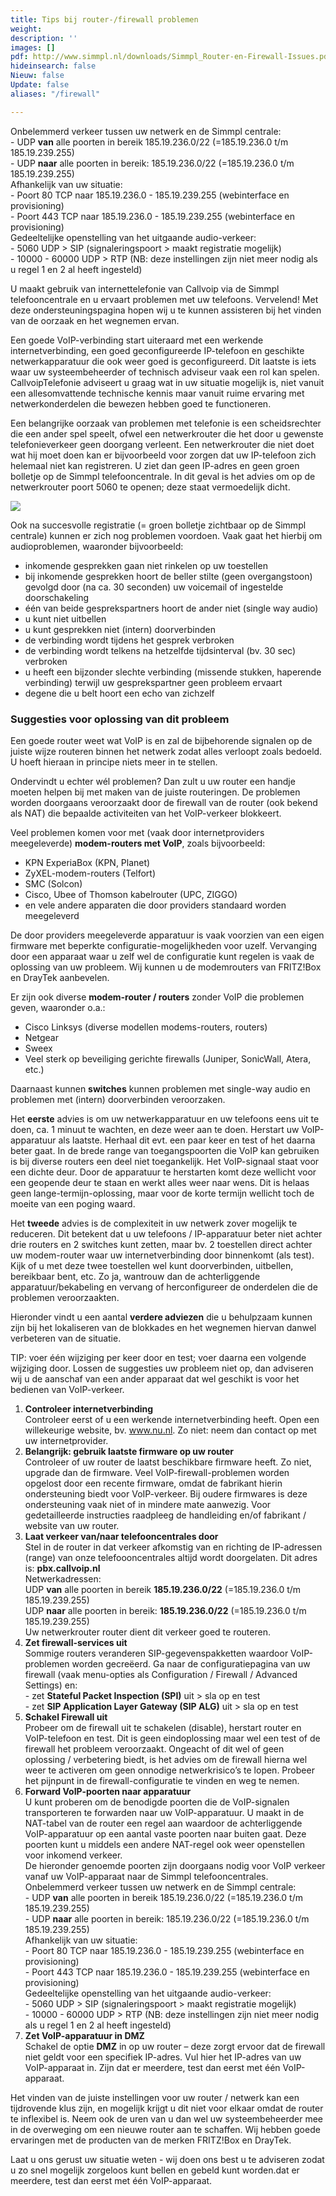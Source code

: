 ```yaml
---
title: Tips bij router-/firewall problemen
weight: 
description: ''
images: []
pdf: http://www.simmpl.nl/downloads/Simmpl_Router-en-Firewall-Issues.pdf
hideinsearch: false
Nieuw: false
Update: false
aliases: "/firewall"

---
```

   Onbelemmerd verkeer tussen uw netwerk en de Simmpl centrale:  
   \- UDP **van** alle poorten in bereik 185.19.236.0/22 (=185.19.236.0 t/m 185.19.239.255)  
   \- UDP **naar** alle poorten in bereik: 185.19.236.0/22 (=185.19.236.0 t/m 185.19.239.255)  
   Afhankelijk van uw situatie:  
   \- Poort 80 TCP naar 185.19.236.0 - 185.19.239.255 (webinterface en provisioning)  
   \- Poort 443 TCP naar 185.19.236.0 - 185.19.239.255 (webinterface en provisioning)  
   Gedeeltelijke openstelling van het uitgaande audio-verkeer:  
   \- 5060 UDP > SIP (signaleringspoort > maakt registratie mogelijk)  
   \- 10000 - 60000 UDP > RTP (NB: deze instellingen zijn niet meer nodig als u regel 1 en 2 al heeft ingesteld)

U maakt gebruik van internettelefonie van Callvoip via de Simmpl telefooncentrale en u ervaart problemen met uw telefoons. Vervelend! Met deze ondersteuningspagina hopen wij u te kunnen assisteren bij het vinden van de oorzaak en het wegnemen ervan.

Een goede VoIP-verbinding start uiteraard met een werkende internetverbinding, een goed geconfigureerde IP-telefoon en geschikte netwerkapparatuur die ook weer goed is geconfigureerd. Dit laatste is iets waar uw systeembeheerder of technisch adviseur vaak een rol kan spelen. CallvoipTelefonie adviseert u graag wat in uw situatie mogelijk is, niet vanuit een allesomvattende technische kennis maar vanuit ruime ervaring met netwerkonderdelen die bewezen hebben goed te functioneren.

Een belangrijke oorzaak van problemen met telefonie is een scheidsrechter die een ander spel speelt, ofwel een netwerkrouter die het door u gewenste telefonieverkeer geen doorgang verleent. Een netwerkrouter die niet doet wat hij moet doen kan er bijvoorbeeld voor zorgen dat uw IP-telefoon zich helemaal niet kan registreren. U ziet dan geen IP-adres en geen groen bolletje op de Simmpl telefooncentrale. In dit geval is het advies om op de netwerkrouter poort 5060 te openen; deze staat vermoedelijk dicht.

![](https://res.cloudinary.com/callvoip/image/upload/v1564562663/routerissues-1_pivxmg.png)

Ook na succesvolle registratie (= groen bolletje zichtbaar op de Simmpl centrale) kunnen er zich nog problemen voordoen. Vaak gaat het hierbij om audioproblemen, waaronder bijvoorbeeld:

* inkomende gesprekken gaan niet rinkelen op uw toestellen
* bij inkomende gesprekken hoort de beller stilte (geen overgangstoon) gevolgd door (na ca. 30 seconden) uw voicemail of ingestelde doorschakeling
* één van beide gesprekspartners hoort de ander niet (single way audio)
* u kunt niet uitbellen
* u kunt gesprekken niet (intern) doorverbinden
* de verbinding wordt tijdens het gesprek verbroken
* de verbinding wordt telkens na hetzelfde tijdsinterval (bv. 30 sec) verbroken
* u heeft een bijzonder slechte verbinding (missende stukken, haperende verbinding) terwijl uw gesprekspartner geen probleem ervaart
* degene die u belt hoort een echo van zichzelf

<h3>Suggesties voor oplossing van dit probleem</h3>

Een goede router weet wat VoIP is en zal de bijbehorende signalen op de juiste wijze routeren binnen het netwerk zodat alles verloopt zoals bedoeld. U hoeft hieraan in principe niets meer in te stellen.

Ondervindt u echter wél problemen? Dan zult u uw router een handje moeten helpen bij met maken van de juiste routeringen. De problemen worden doorgaans veroorzaakt door de firewall van de router (ook bekend als NAT) die bepaalde activiteiten van het VoIP-verkeer blokkeert.

Veel problemen komen voor met (vaak door internetproviders meegeleverde) **modem-routers met VoIP**, zoals bijvoorbeeld:

* KPN ExperiaBox (KPN, Planet)
* ZyXEL-modem-routers (Telfort)
* SMC (Solcon)
* Cisco, Ubee of Thomson kabelrouter (UPC, ZIGGO)
* en vele andere apparaten die door providers standaard worden meegeleverd

De door providers meegeleverde apparatuur is vaak voorzien van een eigen firmware met beperkte configuratie-mogelijkheden voor uzelf. Vervanging door een apparaat waar u zelf wel de configuratie kunt regelen is vaak de oplossing van uw probleem. Wij kunnen u de modemrouters van FRITZ!Box en DrayTek aanbevelen.

Er zijn ook diverse **modem-router / routers** zonder VoIP die problemen geven, waaronder o.a.:

* Cisco Linksys (diverse modellen modems-routers, routers)
* Netgear
* Sweex
* Veel sterk op beveiliging gerichte firewalls (Juniper, SonicWall, Atera, etc.)

Daarnaast kunnen **switches** kunnen problemen met single-way audio en problemen met (intern) doorverbinden veroorzaken.

Het **eerste** advies is om uw netwerkapparatuur en uw telefoons eens uit te doen, ca. 1 minuut te wachten, en deze weer aan te doen. Herstart uw VoIP-apparatuur als laatste. Herhaal dit evt. een paar keer en test of het daarna beter gaat. In de brede range van toegangspoorten die VoIP kan gebruiken is bij diverse routers een deel niet toegankelijk. Het VoIP-signaal staat voor een dichte deur. Door de apparatuur te herstarten komt deze wellicht voor een geopende deur te staan en werkt alles weer naar wens. Dit is helaas geen lange-termijn-oplossing, maar voor de korte termijn wellicht toch de moeite van een poging waard.

Het **tweede** advies is de complexiteit in uw netwerk zover mogelijk te reduceren. Dit betekent dat u uw telefoons / IP-apparatuur beter niet achter drie routers en 2 switches kunt zetten, maar bv. 2 toestellen direct achter uw modem-router waar uw internetverbinding door binnenkomt (als test). Kijk of u met deze twee toestellen wel kunt doorverbinden, uitbellen, bereikbaar bent, etc. Zo ja, wantrouw dan de achterliggende apparatuur/bekabeling en vervang of herconfigureer de onderdelen die de problemen veroorzaakten.

Hieronder vindt u een aantal **verdere adviezen** die u behulpzaam kunnen zijn bij het lokaliseren van de blokkades en het wegnemen hiervan danwel verbeteren van de situatie.

TIP: voer één wijziging per keer door en test; voer daarna een volgende wijziging door. Lossen de suggesties uw probleem niet op, dan adviseren wij u de aanschaf van een ander apparaat dat wel geschikt is voor het bedienen van VoIP-verkeer.

1. **Controleer internetverbinding**  
   Controleer eerst of u een werkende internetverbinding heeft. Open een willekeurige website, bv. <a href="https://www.nu.nl" target="_blank">www.nu.nl</a>. Zo niet: neem dan contact op met uw internetprovider.
2. **Belangrijk: gebruik laatste firmware op uw router**  
   Controleer of uw router de laatst beschikbare firmware heeft. Zo niet, upgrade dan de firmware. Veel VoIP-firewall-problemen worden opgelost door een recente firmware, omdat de fabrikant hierin ondersteuning biedt voor VoIP-verkeer. Bij oudere firmwares is deze ondersteuning vaak niet of in mindere mate aanwezig. Voor gedetailleerde instructies raadpleeg de handleiding en/of fabrikant / website van uw router.
3. **Laat verkeer van/naar telefooncentrales door**  
   Stel in de router in dat verkeer afkomstig van en richting de IP-adressen (range) van onze telefoooncentrales altijd wordt doorgelaten. Dit adres is: **pbx.callvoip.nl**  
   Netwerkadressen:  
   UDP **van** alle poorten in bereik **185.19.236.0/22** (=185.19.236.0 t/m 185.19.239.255)  
   UDP **naar** alle poorten in bereik: **185.19.236.0/22** (=185.19.236.0 t/m 185.19.239.255)  
   Uw netwerkrouter router dient dit verkeer goed te routeren.
4. **Zet firewall-services uit**  
   Sommige routers veranderen SIP-gegevenspakketten waardoor VoIP-problemen worden gecreëerd. Ga naar de configuratiepagina van uw firewall (vaak menu-opties als Configuration / Firewall / Advanced Settings) en:  
   \- zet **Stateful Packet Inspection (SPI)** uit > sla op en test  
   \- zet **SIP Application Layer Gateway (SIP ALG)** uit > sla op en test
5. **Schakel Firewall uit**  
   Probeer om de firewall uit te schakelen (disable), herstart router en VoIP-telefoon en test. Dit is geen eindoplossing maar wel een test of de firewall het probleem veroorzaakt. Ongeacht of dit wel of geen oplossing / verbetering biedt, is het advies om de firewall hierna wel weer te activeren om geen onnodige netwerkrisico’s te lopen. Probeer het pijnpunt in de firewall-configuratie te vinden en weg te nemen.
6. **Forward VoIP-poorten naar apparatuur**  
   U kunt proberen om de benodigde poorten die de VoIP-signalen transporteren te forwarden naar uw VoIP-apparatuur. U maakt in de NAT-tabel van de router een regel aan waardoor de achterliggende VoIP-apparatuur op een aantal vaste poorten naar buiten gaat. Deze poorten kunt u middels een andere NAT-regel ook weer openstellen voor inkomend verkeer.  
   De hieronder genoemde poorten zijn doorgaans nodig voor VoIP verkeer vanaf uw VoIP-apparaat naar de Simmpl telefooncentrales.  
   Onbelemmerd verkeer tussen uw netwerk en de Simmpl centrale:  
   \- UDP **van** alle poorten in bereik 185.19.236.0/22 (=185.19.236.0 t/m 185.19.239.255)  
   \- UDP **naar** alle poorten in bereik: 185.19.236.0/22 (=185.19.236.0 t/m 185.19.239.255)  
   Afhankelijk van uw situatie:  
   \- Poort 80 TCP naar 185.19.236.0 - 185.19.239.255 (webinterface en provisioning)  
   \- Poort 443 TCP naar 185.19.236.0 - 185.19.239.255 (webinterface en provisioning)  
   Gedeeltelijke openstelling van het uitgaande audio-verkeer:  
   \- 5060 UDP > SIP (signaleringspoort > maakt registratie mogelijk)  
   \- 10000 - 60000 UDP > RTP (NB: deze instellingen zijn niet meer nodig als u regel 1 en 2 al heeft ingesteld)
7. **Zet VoIP-apparatuur in DMZ**  
   Schakel de optie **DMZ** in op uw router – deze zorgt ervoor dat de firewall niet geldt voor een specifiek IP-adres. Vul hier het IP-adres van uw VoIP-apparaat in. Zijn dat er meerdere, test dan eerst met één VoIP-apparaat.

Het vinden van de juiste instellingen voor uw router / netwerk kan een tijdrovende klus zijn, en mogelijk krijgt u dit niet voor elkaar omdat de router te inflexibel is. Neem ook de uren van u dan wel uw systeembeheerder mee in de overweging om een nieuwe router aan te schaffen. Wij hebben goede ervaringen met de producten van de merken FRITZ!Box en DrayTek.

Laat u ons gerust uw situatie weten - wij doen ons best u te adviseren zodat u zo snel mogelijk zorgeloos kunt bellen en gebeld kunt worden.dat er meerdere, test dan eerst met één VoIP-apparaat.
